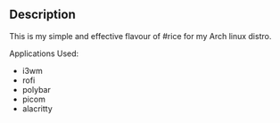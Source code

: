 ## Description

This is my simple and effective flavour of #rice for my Arch linux distro.

Applications Used:

- i3wm
- rofi
- polybar
- picom
- alacritty

